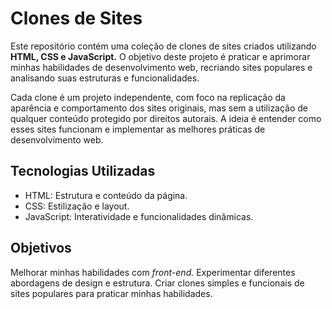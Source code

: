 # Clones de Sites

Este repositório contém uma coleção de clones de sites criados utilizando **HTML, CSS e JavaScript.** O objetivo deste projeto é praticar e aprimorar minhas habilidades de desenvolvimento web, recriando sites populares e analisando suas estruturas e funcionalidades.

Cada clone é um projeto independente, com foco na replicação da aparência e comportamento dos sites originais, mas sem a utilização de qualquer conteúdo protegido por direitos autorais. A ideia é entender como esses sites funcionam e implementar as melhores práticas de desenvolvimento web.

## Tecnologias Utilizadas

* HTML: Estrutura e conteúdo da página.
* CSS: Estilização e layout.
* JavaScript: Interatividade e funcionalidades dinâmicas.


## Objetivos 

Melhorar minhas habilidades com _front-end._
Experimentar diferentes abordagens de design e estrutura.
Criar clones simples e funcionais de sites populares para praticar minhas habilidades.
